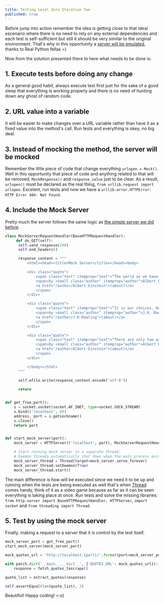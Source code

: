 ```yaml
---
title: Testing Level Zero Iteration Two
published: true
---
```


Before jump into action remember the idea is getting close to that ideal escenario
where there is no need to rely on any external dependencies and each test is self-sufficient
but still it should be very similar to the original environment. That's why in this opportunity a
[server will be emulated](https://realpython.com/testing-third-party-apis-with-mock-servers/), thanks to Real Python fellas =)

Now from the solution presented there to here what needs to be done is:

## 1. Execute tests before doing any change

As a general good habit, always execute test first just for the sake of a good sleep
that everything is working properly and there is no need of hunting down any ghost
of random code.

## 2. URL value into a variable

It will be easier to make changes over a URL variable rather than have it as a
fixed value into the method's call. Run tests and everything is okey, no big deal.

## 3. Instead of mocking the method, the server will be mocked

Remember the little piece of code that change everything `urlopen = Mock()`. Well
in this opportunity that piece of code and anything related to that will be removed,
`MockResponse()` and `response_value` just to be clear. As a result, `urlopen()`
must be declared as the real thing, `from urllib.request import urlopen`. Excelent,
run tests and now we have a `urllib.error.HTTPError: HTTP Error 404: Not Found`.

## 4. Include the Mock Server

Pretty much the server follows the same logic as [the simple server we did before](https://ambarmendez.github.io/Simple-Server).

```python
class MockServerRequestHandler(BaseHTTPRequestHandler):
     def do_GET(self):
      self.send_response(200)
      self.end_headers()

      response_content = """
          <html><head><title>Mock Server</title></head><body>

          <div class="quote">
              <span class="text" itemprop="text">“The world as we have created it is a process of our thinking. It cannot be changed without changing our thinking.”</span>
              <span>by <small class="author" itemprop="author">Albert Einstein</small>
              <a href="/author/Albert-Einstein">(about)</a>
              </span>
          </div>

          <div class="quote">
              <span class="text" itemprop="text">“It is our choices, Harry, that show what we truly are, far more than our abilities.”</span>
              <span>by <small class="author" itemprop="author">J.K. Rowling</small>
              <a href="/author/J-K-Rowling">(about)</a>
              </span>
          </div>

          <div class="quote">
              <span class="text" itemprop="text">“There are only two ways to live your life. One is as though nothing is a miracle. The other is as though everything is a miracle.”</span>
              <span>by <small class="author" itemprop="author">Albert Einstein</small>
              <a href="/author/Albert-Einstein">(about)</a>
              </span>
          </div>

          </body></html>
      """
      
      self.wfile.write(response_content.encode('utf-8'))

      return


def get_free_port():
    s = socket.socket(socket.AF_INET, type=socket.SOCK_STREAM)
    s.bind(('localhost', 0))
    address, port = s.getsockname()
    s.close()
    return port


def start_mock_server(port):
    mock_server = HTTPServer(('localhost', port), MockServerRequestHandler)

    # Start running mock server in a separate thread.
    # Daemon threads automatically shut down when the main process exits.
    mock_server_thread = Thread(target=mock_server.serve_forever)
    mock_server_thread.setDaemon(True)
    mock_server_thread.start()
```

The main difference is how will be executed since we need it to be up and running
when the tests are being executed as well that's when [Thread](https://docs.python.org/3.8/library/threading.html)
comes handy, think of it as a video game because as far as it can be seen everything is taking place at
once. Run tests and solve the missing libraries: `from http.server import BaseHTTPRequestHandler, HTTPServer`, `import socket` and `from threading import Thread`.

## 5. Test by using the mock server

Finally, making a request to a server that it is control by the test itself.

```python
mock_server_port = get_free_port()
start_mock_server(mock_server_port)

mock_quotes_url = 'http://localhost:{port}/'.format(port=mock_server_port)

with patch.dict('__main__.__dict__', {'QUOTES_URL': mock_quotes_url}):
    response = fetch_quotes_toscrape()

quote_list = extract_quotes(response)

self.assertEqual(len(quote_list), 3)
```

Beautiful! Happy coding! <:o)
